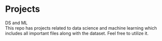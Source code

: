 # Projects
DS and ML <br>
This repo has projects related to data science and machine learning which includes all important files along with the dataset. Feel free to utilize it. 
